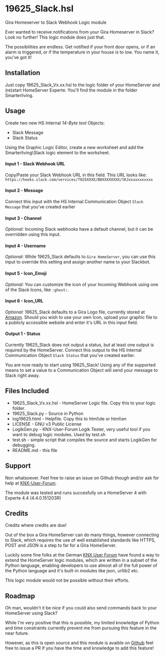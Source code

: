 # 19625_Slack.hsl
Gira Homeserver to Slack Webhook Logic module

Ever wanted to receive notifications from your Gira Homeserver in Slack? Look no further! This logic module does just that. 

The possibilities are endless. Get notified if your front door opens, or if an alarm is triggered, or if the temperature in your house is to low. You name it, you've got it!

Installation
------------
Just copy 19625_Slack_Vx.xx.hsl to the logic folder of your HomeServer and (re)start HomeServer Experte. You'll find the module in the folder Smarterliving. 

Usage
-----
Create two new HS Internal _14-Byte text_ Objects: 
  - Slack Message 
  - Slack Status 

Using the Graphic Logic Editor, create a new worksheet and add the Smarterliving\Slack logic element to the worksheet. 

#### Input 1 - Slack Webhook URL
Copy/Paste your Slack Webhook URL in this field. This URL looks like: 
```https://hooks.slack.com/services/T025XXXX/B0XXXXXXXX/tKJxxxxxxxxxxx```

#### Input 2 - Message
Connect this input with the HS Internal Communication Object ```Slack Message``` that you've created earlier

#### Input 3 - Channel
_Optional:_ Incoming Slack webhooks have a default channel, but it can be overridden using this input.  

#### Input 4 - Username 
_Optional:_ While 19625_Slack defaults to ```Gira HomeServer```, you can use this input to override this setting and assign another name to your Slackbot. 

#### Input 5 - Icon_Emoji
_Optional:_ You can customize the icon of your Incoming Webhook using one of the Slack Icons, like ```:ghost:```.

#### Input 6 - Icon_URL
_Optional:_ 19625_Slack defaults to a Gira Logo file, currently stored at [Amazon](https://s3.eu-central-1.amazonaws.com/gira.homeserver/gira_icon175x175-1.png). Should you wish to use your own Icon, upload your graphic file to a publicly accessible website and enter it's URL in this input field. 

#### Output 1 - Status
Currently 19625_Slack does not output a status, but at least one output is required by the HomeServer. Connect this output to the HS Internal Communication Object ```Slack Status``` that you've created earlier. 

You are now ready to start using 19625_Slack! Using any of the supported means to set a value to a Communication Object will send your message to Slack right away. 

Files Included
--------------
- 19625_Slack_Vx.xx.hsl - HomeServer Logic file. Copy this to your logic folder. 
- 19625_Slack.py - Source in Python
- log19625.html - Helpfile. Copy this to html\de or html\en 
- LICENSE - GNU v3 Public License 
- LogikGen.py - KNX-User-Forum Logik Tester, very useful tool if you want to debug logic modules. Used by test.sh
- test.sh - simple script that compiles the source and starts LogikGen for debugging. 
- README.md - this file 

Support
-------
Non whatsoever. Feel free to raise an issue on Github though and/or ask for help at [KNX-User-Forum](http://knx-user-forum.de). 

The module was tested and runs succesfully on a HomeServer 4 with Experte 4.4 (4.4.0.151203R)

Credits
-------
Credits where credits are due! 

Out of the box a Gira HomeServer can do many things, however connecting to Slack, which requires the use of well established standards like HTTPS, POST and JSON is a step to far for a Gira HomeServer.

Luckily some fine folks at the German [KNX User Forum](http://knx-user-forum.de) have found a way to extend the HomeServer logic modules, which are written in a subset of the Python language, enabling developers to use almost all of the full power of the Python language and it's built-in modules like json, urllib2 etc. 

This logic module would not be possible without their efforts.

Roadmap
-------
Oh man, wouldn't it be nice if you could also send commands back to your HomeServer using Slack?

While I'm very positive that this is possible, my limited knowledge of Python and time constraints currently prevent me from pursuing this feature in the near future. 

However, as this is open source and this module is avaible on [Github](https://github.com/ottonet/19625_Slack) feel free to issue a PR if you have the time and knowledge to add this feature! 
